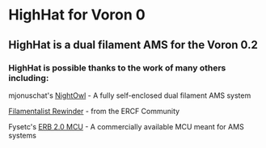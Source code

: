 # HighHat for Voron 0
## HighHat is a dual filament AMS for the Voron 0.2


### HighHat is possible thanks to the work of many others including:

mjonuschat's [NightOwl](https://github.com/mjonuschat/NightOwl) - A fully self-enclosed dual filament AMS system

[Filamentalist Rewinder](https://github.com/Enraged-Rabbit-Community/ERCF_v2/tree/master/Recommended_Options/Filamentalist_Rewinder) - from the ERCF Community

Fysetc's [ERB 2.0 MCU](https://github.com/FYSETC/FYSETC-ERB/tree/main/V2.0) - A commercially available MCU meant for AMS systems


